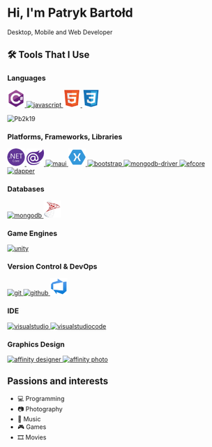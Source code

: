 # Hi, I'm Patryk Bartołd
<p align="left"> Desktop, Mobile and Web Developer</p>

## 🛠 Tools That I Use
### Languages
<p align="left" margin-left="15">
<a href="https://learn.microsoft.com/en-us/dotnet/csharp/" target="_blank" rel="noreferrer"> <img src="https://raw.githubusercontent.com/devicons/devicon/master/icons/csharp/csharp-original.svg" alt="csharp" width="40"/> </a> 
<a href="https://developer.mozilla.org/en-US/docs/Web/JavaScript" target="_blank" rel="noreferrer"> <img src="https://upload.wikimedia.org/wikipedia/commons/9/99/Unofficial_JavaScript_logo_2.svg" alt="javascript" width="40" heigth="40"/> </a> 
<a href="https://developer.mozilla.org/en-US/docs/Web/HTML" target="_blank" rel="noreferrer"> <img src="https://github.com/devicons/devicon/blob/master/icons/html5/html5-original.svg" alt="html5" width="40" heigth="40"/> </a> 
<a href="https://developer.mozilla.org/en-US/docs/Web/CSS" target="_blank" rel="noreferrer"> <img src="https://raw.githubusercontent.com/devicons/devicon/master/icons/css3/css3-original.svg" alt="css" width="40" heigth="40"/> </a> 
</p>

<img align="center" src="https://github-readme-stats.vercel.app/api/top-langs?username=Pb2k19&show_icons=true&locale=en&layout=compact&theme=dracula" alt="Pb2k19" />

### Platforms, Frameworks, Libraries
<p align="left">
<a href="https://dotnet.microsoft.com/" target="_blank" rel="noreferrer"> <img src="https://raw.githubusercontent.com/devicons/devicon/master/icons/dotnetcore/dotnetcore-original.svg" alt="dotnet" width="40" heigth="40"/> </a>
<a href="https://learn.microsoft.com/en-us/aspnet/core/blazor" target="_blank" rel="noreferrer"> <img src="https://raw.githubusercontent.com/devicons/devicon/master/icons/blazor/blazor-original.svg" alt="blazor" width="40" heigth="40"/> </a>
<a href="https://learn.microsoft.com/en-us/dotnet/maui/what-is-maui?view=net-maui-8.0" target="_blank" rel="noreferrer"> <img src="https://techcommunity.microsoft.com/t5/image/serverpage/image-id/420301iC98A0569F912BC06/image-size/large?v=v2&px=999" alt="maui" width="75" heigth="40"/> </a>
<a href="https://dotnet.microsoft.com/apps/xamarin" target="_blank" rel="noreferrer"> <img src="https://raw.githubusercontent.com/devicons/devicon/master/icons/xamarin/xamarin-original.svg" alt="xamarin" width="40" heigth="40"/> </a>
<a href="https://getbootstrap.com" target="_blank" rel="noreferrer"> <img src="https://upload.wikimedia.org/wikipedia/commons/b/b2/Bootstrap_logo.svg" alt="bootstrap" width="50" heigth="40"/> </a>
<a href="https://www.mongodb.com/docs/drivers/csharp/current/" target="_blank" rel="noreferrer"> <img src="https://upload.wikimedia.org/wikipedia/commons/0/00/Mongodb-svgrepo-com.svg" alt="mongodb-driver" width="40" heigth="40"/> </a>
<a href="https://learn.microsoft.com/pl-pl/ef/core/" target="_blank" rel="noreferrer"> <img src="https://learn.microsoft.com/pl-pl/ef/core/what-is-new/ef-core-8.0/ef8.png" alt="efcore" width="75" heigth="40"/> </a>
<a href="https://github.com/DapperLib/Dapper" target="_blank" rel="noreferrer"> <img src="https://repository-images.githubusercontent.com/1613345/9d4ed380-a8e8-11eb-9f21-c8c87b0f4275" alt="dapper" width="60" heigth="40"/> </a>
</p>

### Databases
<p align="left">
<a href="https://www.mongodb.com/" target="_blank" rel="noreferrer"> <img src="https://upload.wikimedia.org/wikipedia/commons/0/00/Mongodb-svgrepo-com.svg" alt="mongodb" width="40" heigth="40"/> </a> 
<a href="https://www.microsoft.com/en/sql-server/sql-server-downloads" target="_blank" rel="noreferrer"> <img src="https://github.com/devicons/devicon/blob/master/icons/microsoftsqlserver/microsoftsqlserver-original.svg" alt="mssql" width="40" heigth="40"/> </a> 
</p>

### Game Engines
<p align="left">
<a href="https://unity.com/" target="_blank" rel="noreferrer"> <img src="https://upload.wikimedia.org/wikipedia/commons/5/55/Unity3D_Logo.jpg" alt="unity" width="75" heigth="40"/> </a> 
</p>

### Version Control & DevOps
<p align="left">
<a href="https://git-scm.com/" target="_blank" rel="noreferrer"> <img src="https://git-scm.com/images/logos/downloads/Git-Icon-1788C.svg" alt="git" width="40" heigth="40"/> </a>
<a href="https://github.com/" target="_blank" rel="noreferrer"> <img src="https://github.githubassets.com/assets/GitHub-Mark-ea2971cee799.png" alt="github" width="40" heigth="40"/> </a>
<a href="https://azure.microsoft.com/pl-pl/products/devops" target="_blank" rel="noreferrer"> <img src="https://raw.githubusercontent.com/devicons/devicon/master/icons/azuredevops/azuredevops-original.svg" alt="azure" width="40" heigth="40"/> </a> 
</p>

### IDE
<p align="left">
<a href="https://visualstudio.microsoft.com" target="_blank" rel="noreferrer"> <img src="https://upload.wikimedia.org/wikipedia/commons/5/59/Visual_Studio_Icon_2019.svg" alt="visualstudio" width="40" heigth="40"/> </a>
<a href="https://code.visualstudio.com" target="_blank" rel="noreferrer"> <img src="https://upload.wikimedia.org/wikipedia/commons/9/9a/Visual_Studio_Code_1.35_icon.svg" alt="visualstudiocode" width="40" heigth="40"/> </a>
</p>

### Graphics Design
<p align="left">
<a href="https://affinity.serif.com/en-gb/designer/" target="_blank" rel="noreferrer"> <img src="https://upload.wikimedia.org/wikipedia/commons/3/3c/Affinity_Designer_2-logo.svg" alt="affinity designer" width="40" heigth="40"/> </a>
<a href="https://affinity.serif.com/en-gb/photo/" target="_blank" rel="noreferrer"> <img src="https://upload.wikimedia.org/wikipedia/commons/f/f5/Affinity_Photo_V2_icon.svg" alt="affinity photo" width="40" heigth="40"/> </a>
</p>

## Passions and interests
* 💻 Programming
* 📷 Photography
* 🎵 Music
* 🎮 Games
* 🎞 Movies


<!--
**Pb2k19/Pb2k19** is a ✨ _special_ ✨ repository because its `README.md` (this file) appears on your GitHub profile.

Here are some ideas to get you started:

- 🔭 I’m currently working on ...
- 🌱 I’m currently learning ...
- 👯 I’m looking to collaborate on ...
- 🤔 I’m looking for help with ...
- 💬 Ask me about ...
- 📫 How to reach me: ...
- 😄 Pronouns: ...
- ⚡ Fun fact: ...
-->
